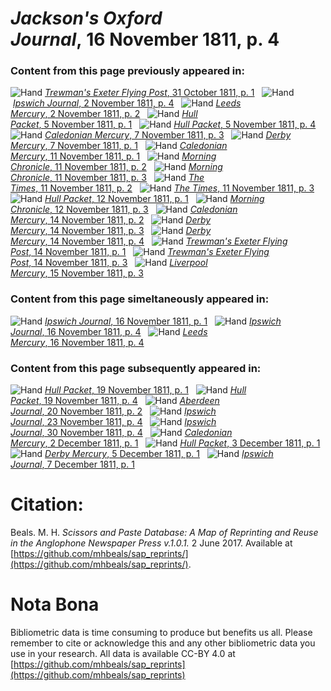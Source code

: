 # *Jackson's Oxford Journal*, 16 November 1811, p. 4  
  
### Content from this page previously appeared in:  
![Hand](http://scissorsandpaste.net/wp-content/uploads/2017/06/smallhandpointer.png) [*Trewman's Exeter Flying Post*, 31 October 1811, p. 1](https://mhbeals.github.io/sap_html/Trewman's-Exeter-Flying-Post/Trewman's-Exeter-Flying-Post-31-October-1811-p-1)  
![Hand](http://scissorsandpaste.net/wp-content/uploads/2017/06/smallhandpointer.png) [*Ipswich Journal*, 2 November 1811, p. 4](https://mhbeals.github.io/sap_html/Ipswich-Journal/Ipswich-Journal-2-November-1811-p-4)  
![Hand](http://scissorsandpaste.net/wp-content/uploads/2017/06/smallhandpointer.png) [*Leeds Mercury*, 2 November 1811, p. 2](https://mhbeals.github.io/sap_html/Leeds-Mercury/Leeds-Mercury-2-November-1811-p-2)  
![Hand](http://scissorsandpaste.net/wp-content/uploads/2017/06/smallhandpointer.png) [*Hull Packet*, 5 November 1811, p. 1](https://mhbeals.github.io/sap_html/Hull-Packet/Hull-Packet-5-November-1811-p-1)  
![Hand](http://scissorsandpaste.net/wp-content/uploads/2017/06/smallhandpointer.png) [*Hull Packet*, 5 November 1811, p. 4](https://mhbeals.github.io/sap_html/Hull-Packet/Hull-Packet-5-November-1811-p-4)  
![Hand](http://scissorsandpaste.net/wp-content/uploads/2017/06/smallhandpointer.png) [*Caledonian Mercury*, 7 November 1811, p. 3](https://mhbeals.github.io/sap_html/Caledonian-Mercury/Caledonian-Mercury-7-November-1811-p-3)  
![Hand](http://scissorsandpaste.net/wp-content/uploads/2017/06/smallhandpointer.png) [*Derby Mercury*, 7 November 1811, p. 1](https://mhbeals.github.io/sap_html/Derby-Mercury/Derby-Mercury-7-November-1811-p-1)  
![Hand](http://scissorsandpaste.net/wp-content/uploads/2017/06/smallhandpointer.png) [*Caledonian Mercury*, 11 November 1811, p. 1](https://mhbeals.github.io/sap_html/Caledonian-Mercury/Caledonian-Mercury-11-November-1811-p-1)  
![Hand](http://scissorsandpaste.net/wp-content/uploads/2017/06/smallhandpointer.png) [*Morning Chronicle*, 11 November 1811, p. 2](https://mhbeals.github.io/sap_html/Morning-Chronicle/Morning-Chronicle-11-November-1811-p-2)  
![Hand](http://scissorsandpaste.net/wp-content/uploads/2017/06/smallhandpointer.png) [*Morning Chronicle*, 11 November 1811, p. 3](https://mhbeals.github.io/sap_html/Morning-Chronicle/Morning-Chronicle-11-November-1811-p-3)  
![Hand](http://scissorsandpaste.net/wp-content/uploads/2017/06/smallhandpointer.png) [*The Times*, 11 November 1811, p. 2](https://mhbeals.github.io/sap_html/The-Times/The-Times-11-November-1811-p-2)  
![Hand](http://scissorsandpaste.net/wp-content/uploads/2017/06/smallhandpointer.png) [*The Times*, 11 November 1811, p. 3](https://mhbeals.github.io/sap_html/The-Times/The-Times-11-November-1811-p-3)  
![Hand](http://scissorsandpaste.net/wp-content/uploads/2017/06/smallhandpointer.png) [*Hull Packet*, 12 November 1811, p. 1](https://mhbeals.github.io/sap_html/Hull-Packet/Hull-Packet-12-November-1811-p-1)  
![Hand](http://scissorsandpaste.net/wp-content/uploads/2017/06/smallhandpointer.png) [*Morning Chronicle*, 12 November 1811, p. 3](https://mhbeals.github.io/sap_html/Morning-Chronicle/Morning-Chronicle-12-November-1811-p-3)  
![Hand](http://scissorsandpaste.net/wp-content/uploads/2017/06/smallhandpointer.png) [*Caledonian Mercury*, 14 November 1811, p. 2](https://mhbeals.github.io/sap_html/Caledonian-Mercury/Caledonian-Mercury-14-November-1811-p-2)  
![Hand](http://scissorsandpaste.net/wp-content/uploads/2017/06/smallhandpointer.png) [*Derby Mercury*, 14 November 1811, p. 3](https://mhbeals.github.io/sap_html/Derby-Mercury/Derby-Mercury-14-November-1811-p-3)  
![Hand](http://scissorsandpaste.net/wp-content/uploads/2017/06/smallhandpointer.png) [*Derby Mercury*, 14 November 1811, p. 4](https://mhbeals.github.io/sap_html/Derby-Mercury/Derby-Mercury-14-November-1811-p-4)  
![Hand](http://scissorsandpaste.net/wp-content/uploads/2017/06/smallhandpointer.png) [*Trewman's Exeter Flying Post*, 14 November 1811, p. 1](https://mhbeals.github.io/sap_html/Trewman's-Exeter-Flying-Post/Trewman's-Exeter-Flying-Post-14-November-1811-p-1)  
![Hand](http://scissorsandpaste.net/wp-content/uploads/2017/06/smallhandpointer.png) [*Trewman's Exeter Flying Post*, 14 November 1811, p. 3](https://mhbeals.github.io/sap_html/Trewman's-Exeter-Flying-Post/Trewman's-Exeter-Flying-Post-14-November-1811-p-3)  
![Hand](http://scissorsandpaste.net/wp-content/uploads/2017/06/smallhandpointer.png) [*Liverpool Mercury*, 15 November 1811, p. 3](https://mhbeals.github.io/sap_html/Liverpool-Mercury/Liverpool-Mercury-15-November-1811-p-3)  
  
### Content from this page simeltaneously appeared in:  
![Hand](http://scissorsandpaste.net/wp-content/uploads/2017/06/smallhandpointer.png) [*Ipswich Journal*, 16 November 1811, p. 1](https://mhbeals.github.io/sap_html/Ipswich-Journal/Ipswich-Journal-16-November-1811-p-1)  
![Hand](http://scissorsandpaste.net/wp-content/uploads/2017/06/smallhandpointer.png) [*Ipswich Journal*, 16 November 1811, p. 4](https://mhbeals.github.io/sap_html/Ipswich-Journal/Ipswich-Journal-16-November-1811-p-4)  
![Hand](http://scissorsandpaste.net/wp-content/uploads/2017/06/smallhandpointer.png) [*Leeds Mercury*, 16 November 1811, p. 4](https://mhbeals.github.io/sap_html/Leeds-Mercury/Leeds-Mercury-16-November-1811-p-4)  
  
### Content from this page subsequently appeared in:  
![Hand](http://scissorsandpaste.net/wp-content/uploads/2017/06/smallhandpointer.png) [*Hull Packet*, 19 November 1811, p. 1](https://mhbeals.github.io/sap_html/Hull-Packet/Hull-Packet-19-November-1811-p-1)  
![Hand](http://scissorsandpaste.net/wp-content/uploads/2017/06/smallhandpointer.png) [*Hull Packet*, 19 November 1811, p. 4](https://mhbeals.github.io/sap_html/Hull-Packet/Hull-Packet-19-November-1811-p-4)  
![Hand](http://scissorsandpaste.net/wp-content/uploads/2017/06/smallhandpointer.png) [*Aberdeen Journal*, 20 November 1811, p. 2](https://mhbeals.github.io/sap_html/Aberdeen-Journal/Aberdeen-Journal-20-November-1811-p-2)  
![Hand](http://scissorsandpaste.net/wp-content/uploads/2017/06/smallhandpointer.png) [*Ipswich Journal*, 23 November 1811, p. 4](https://mhbeals.github.io/sap_html/Ipswich-Journal/Ipswich-Journal-23-November-1811-p-4)  
![Hand](http://scissorsandpaste.net/wp-content/uploads/2017/06/smallhandpointer.png) [*Ipswich Journal*, 30 November 1811, p. 4](https://mhbeals.github.io/sap_html/Ipswich-Journal/Ipswich-Journal-30-November-1811-p-4)  
![Hand](http://scissorsandpaste.net/wp-content/uploads/2017/06/smallhandpointer.png) [*Caledonian Mercury*, 2 December 1811, p. 1](https://mhbeals.github.io/sap_html/Caledonian-Mercury/Caledonian-Mercury-2-December-1811-p-1)  
![Hand](http://scissorsandpaste.net/wp-content/uploads/2017/06/smallhandpointer.png) [*Hull Packet*, 3 December 1811, p. 1](https://mhbeals.github.io/sap_html/Hull-Packet/Hull-Packet-3-December-1811-p-1)  
![Hand](http://scissorsandpaste.net/wp-content/uploads/2017/06/smallhandpointer.png) [*Derby Mercury*, 5 December 1811, p. 1](https://mhbeals.github.io/sap_html/Derby-Mercury/Derby-Mercury-5-December-1811-p-1)  
![Hand](http://scissorsandpaste.net/wp-content/uploads/2017/06/smallhandpointer.png) [*Ipswich Journal*, 7 December 1811, p. 1](https://mhbeals.github.io/sap_html/Ipswich-Journal/Ipswich-Journal-7-December-1811-p-1)  


# Citation: 

Beals. M. H. *Scissors and Paste Database: A Map of Reprinting and Reuse in the Anglophone Newspaper Press v.1.0.1.* 2 June 2017. Available at [https://github.com/mhbeals/sap_reprints/](https://github.com/mhbeals/sap_reprints/). 

# Nota Bona

Bibliometric data is time consuming to produce but benefits us all. Please remember to cite or acknowledge this and any other bibliometric data you use in your research. All data is available CC-BY 4.0 at [https://github.com/mhbeals/sap_reprints](https://github.com/mhbeals/sap_reprints)